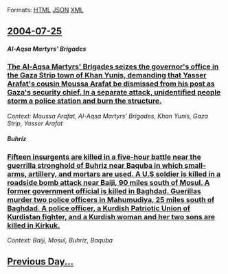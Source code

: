 
Formats: [HTML](2004/07/25/index.html)  [JSON](2004/07/25/index.json)  [XML](2004/07/25/index.xml)  

## [2004-07-25](/news/2004/07/25/index.md)

##### Al-Aqsa Martyrs' Brigades
### [ The Al-Aqsa Martyrs' Brigades seizes the governor's office in the Gaza Strip town of Khan Yunis, demanding that Yasser Arafat's cousin Moussa Arafat be dismissed from his post as Gaza's security chief. In a separate attack, unidentified people storm a police station and burn the structure. ](/news/2004/07/25/the-al-aqsa-martyrs-brigades-seizes-the-governor-s-office-in-the-gaza-strip-town-of-khan-yunis-demanding-that-yasser-arafat-s-cousin-mous.md)
_Context: Moussa Arafat, Al-Aqsa Martyrs' Brigades, Khan Yunis, Gaza Strip, Yasser Arafat_

##### Buhriz
### [ Fifteen insurgents are killed in a five-hour battle near the guerrilla stronghold of Buhriz near Baquba in which small-arms, artillery, and mortars are used. A U.S soldier is killed in a roadside bomb attack near Baiji, 90 miles south of Mosul. A former government official is killed in Baghdad. Guerillas murder two police officers in Mahumudiya, 25 miles south of Baghdad. A police officer, a Kurdish Patriotic Union of Kurdistan fighter, and a Kurdish woman and her two sons are killed in Kirkuk. ](/news/2004/07/25/fifteen-insurgents-are-killed-in-a-five-hour-battle-near-the-guerrilla-stronghold-of-buhriz-near-baquba-in-which-small-arms-artillery-and.md)
_Context: Baiji, Mosul, Buhriz, Baquba_

## [Previous Day...](/news/2004/07/24/index.md)

